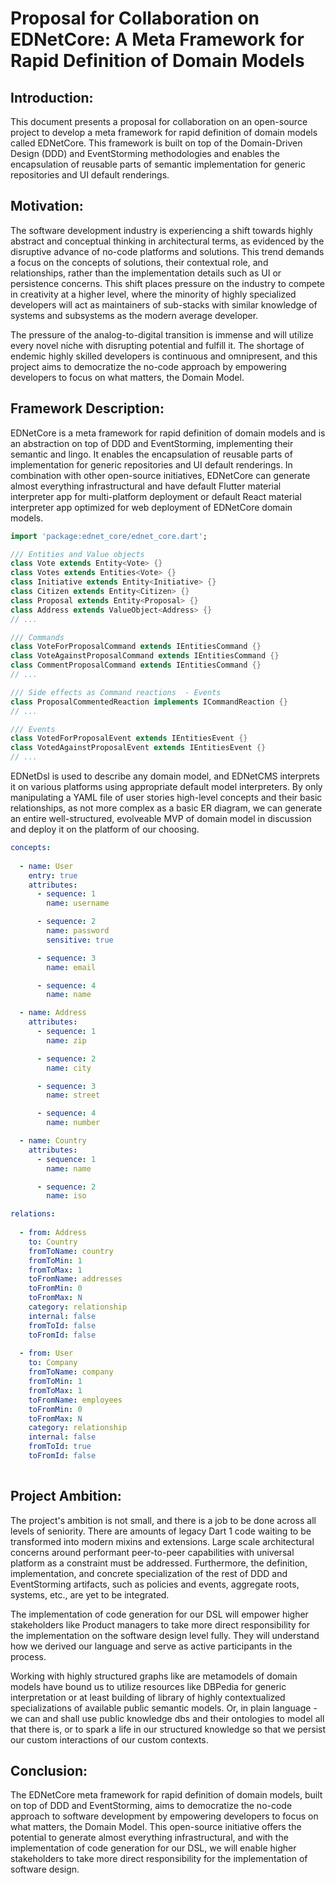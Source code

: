 # Proposal for Collaboration on EDNetCore: A Meta Framework for Rapid Definition of Domain Models
## Introduction:

This document presents a proposal for collaboration on an open-source project to develop a meta framework for rapid definition of domain models called EDNetCore. This framework is built on top of the Domain-Driven Design (DDD) and EventStorming methodologies and enables the encapsulation of reusable parts of semantic implementation for generic repositories and UI default renderings.

## Motivation:

The software development industry is experiencing a shift towards highly abstract and conceptual thinking in architectural terms, as evidenced by the disruptive advance of no-code platforms and solutions. This trend demands a focus on the concepts of solutions, their contextual role, and relationships, rather than the implementation details such as UI or persistence concerns. This shift places pressure on the industry to compete in creativity at a higher level, where the minority of highly specialized developers will act as maintainers of sub-stacks with similar knowledge of systems and subsystems as the modern average developer.

The pressure of the analog-to-digital transition is immense and will utilize every novel niche with disrupting potential and fulfill it. The shortage of endemic highly skilled developers is continuous and omnipresent, and this project aims to democratize the no-code approach by empowering developers to focus on what matters, the Domain Model.

## Framework Description:

EDNetCore is a meta framework for rapid definition of domain models and is an abstraction on top of DDD and EventStorming, implementing their semantic and lingo. It enables the encapsulation of reusable parts of implementation for generic repositories and UI default renderings. In combination with other open-source initiatives, EDNetCore can generate almost everything infrastructural and have default Flutter material interpreter app for multi-platform deployment or default React material interpreter app optimized for web deployment of EDNetCore domain models.
```dart
import 'package:ednet_core/ednet_core.dart';

/// Entities and Value objects
class Vote extends Entity<Vote> {}
class Votes extends Entities<Vote> {}
class Initiative extends Entity<Initiative> {}
class Citizen extends Entity<Citizen> {}
class Proposal extends Entity<Proposal> {}
class Address extends ValueObject<Address> {}
// ...

/// Commands
class VoteForProposalCommand extends IEntitiesCommand {}
class VoteAgainstProposalCommand extends IEntitiesCommand {}
class CommentProposalCommand extends IEntitiesCommand {}
// ... 

/// Side effects as Command reactions  - Events
class ProposalCommentedReaction implements ICommandReaction {}
// ...

/// Events
class VotedForProposalEvent extends IEntitiesEvent {}
class VotedAgainstProposalEvent extends IEntitiesEvent {}
// ...
```

EDNetDsl is used to describe any domain model, and EDNetCMS interprets it on various platforms using appropriate default model interpreters. By only manipulating a YAML file of user stories high-level concepts and their basic relationships, as not more complex as a basic ER diagram, we can generate an entire well-structured, evolveable MVP of domain model in discussion and deploy it on the platform of our choosing.
```yaml
concepts:
  
  - name: User
    entry: true
    attributes:
      - sequence: 1
        name: username

      - sequence: 2
        name: password
        sensitive: true

      - sequence: 3
        name: email

      - sequence: 4
        name: name

  - name: Address
    attributes:
      - sequence: 1
        name: zip

      - sequence: 2
        name: city

      - sequence: 3
        name: street

      - sequence: 4
        name: number

  - name: Country
    attributes:
      - sequence: 1
        name: name

      - sequence: 2
        name: iso

relations:
  
  - from: Address
    to: Country
    fromToName: country
    fromToMin: 1
    fromToMax: 1
    toFromName: addresses
    toFromMin: 0
    toFromMax: N
    category: relationship
    internal: false
    fromToId: false
    toFromId: false
    
  - from: User
    to: Company
    fromToName: company
    fromToMin: 1
    fromToMax: 1
    toFromName: employees
    toFromMin: 0
    toFromMax: N
    category: relationship
    internal: false
    fromToId: true
    toFromId: false
  
```

## Project Ambition:

The project's ambition is not small, and there is a job to be done across all levels of seniority. There are amounts of legacy Dart 1 code waiting to be transformed into modern mixins and extensions. Large scale architectural concerns around performant peer-to-peer capabilities with universal platform as a constraint must be addressed. Furthermore, the definition, implementation, and concrete specialization of the rest of DDD and EventStorming artifacts, such as policies and events, aggregate roots, systems, etc., are yet to be integrated.

The implementation of code generation for our DSL will empower higher stakeholders like Product managers to take more direct responsibility for the implementation on the software design level fully. They will understand how we derived our language and serve as active participants in the process.

Working with highly structured graphs like are metamodels of domain models have bound us to utilize resources like DBPedia for generic interpretation or at least building of library of highly contextualized specializations of available public semantic models. Or, in plain language - we can and shall use public knowledge dbs and their ontologies to model all that there is, or to spark a life in our structured knowledge so that we persist our custom interactions of our custom contexts. 

## Conclusion:

The EDNetCore meta framework for rapid definition of domain models, built on top of DDD and EventStorming, aims to democratize the no-code approach to software development by empowering developers to focus on what matters, the Domain Model. This open-source initiative offers the potential to generate almost everything infrastructural, and with the implementation of code generation for our DSL, we will enable higher stakeholders to take more direct responsibility for the implementation of software design.